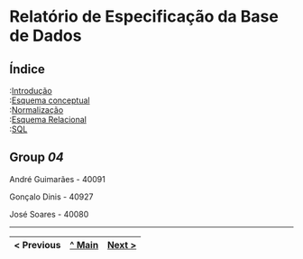 # Relatório de Especificação da Base de Dados

## Índice

:[Introdução](rebd01.md)  
:[Esquema conceptual](rebd02.md)  
:[Normalização](rebd03.md)  
:[Esquema Relacional](rebd04.md)  
:[SQL](rebd05.md)  

## Group _04_

André Guimarães - 40091

Gonçalo Dinis - 40927

José Soares - 40080

---
< Previous | [^ Main](https://github.com/exemploTrabalho/reportSIBD/) | [Next >](rebd01.md)
:--- | :---: | ---: 